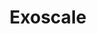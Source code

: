 ---
title: "Exoscale"
description: "Learn about Exoscale, its services, and how to use them effectively."
banner: "/98e16360-a366-4b78-8e0a-031da07fdacb/images/exoscale-icon.png"
weight: 2
---